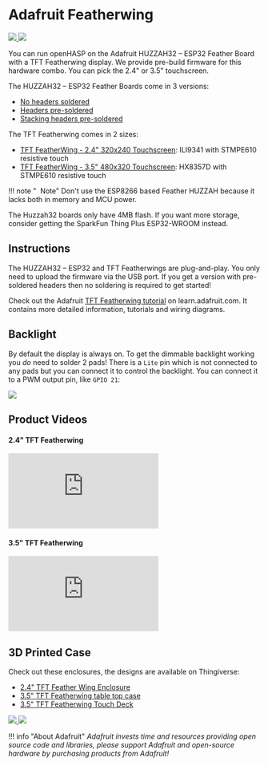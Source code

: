 # Adafruit Featherwing

<div class="row justify-content-center">
    <a href="../../assets/images/devices/featherwing24.png" data-toggle="lightbox" data-gallery="example-gallery" class="col-sm-6" data-title="<a href='https://learn.adafruit.com/3d-printed-case-for-adafruit-feather/tft-feather-wing'>Adafruit Featherwing 2.4&quot;</a>" data-footer="Original image by <a href='https://learn.adafruit.com/assets/40718'>Ruiz Brothers</a> - LICENSE: <a href='https://creativecommons.org/licenses/by-sa/3.0/'>Attribution-ShareAlike Creative Commons</a>">
        <img src="../../assets/images/devices/featherwing24.png" class="img-fluid">
    </a>
    <a href="https://cdn-learn.adafruit.com/assets/assets/000/100/822/original/3d_printing_td-0749.jpg?1616461141" data-toggle="lightbox" data-gallery="example-gallery" class="col-sm-6" data-title="<a href='https://learn.adafruit.com/touch-deck-diy-tft-customized-control-pad/assemble-the-touch-deck'>Adafruit Featherwing 3.5&quot;</a>" data-footer="Original image by <a href='https://learn.adafruit.com/assets/100822'>John Park</a> - LICENSE: <a href='http://creativecommons.org/licenses/by-nc-sa/3.0/'>Attribution-NonCommercial-ShareAlike Creative Commons</a>">
        <img src="https://cdn-learn.adafruit.com/assets/assets/000/100/822/original/3d_printing_td-0749.jpg?1616461141" class="img-fluid">
    </a>
</div>

You can run openHASP on the Adafruit HUZZAH32 – ESP32 Feather Board with a TFT Featherwing display.
We provide pre-build firmware for this hardware combo. You can pick the 2.4" or 3.5" touchscreen.

The HUZZAH32 – ESP32 Feather Boards come in 3 versions:

- [No headers soldered](https://www.adafruit.com/product/3405)
- [Headers pre-soldered](https://www.adafruit.com/product/3591)
- [Stacking headers pre-soldered](https://www.adafruit.com/product/3619)

The TFT Featherwing comes in 2 sizes:

- [TFT FeatherWing - 2.4" 320x240 Touchscreen](https://www.adafruit.com/product/3315): ILI9341 with STMPE610 resistive touch
- [TFT FeatherWing - 3.5" 480x320 Touchscreen](https://www.adafruit.com/product/3651): HX8357D with STMPE610 resistive touch

!!! note "<i class='fa fa-info-circle'></i>&nbsp; Note" 
    Don't use the ESP8266 based Feather HUZZAH because it lacks both in memory and MCU power.

The Huzzah32 boards only have 4MB flash. If you want more storage, consider getting the SparkFun Thing Plus ESP32-WROOM instead.

## Instructions

The HUZZAH32 – ESP32 and TFT Featherwings are plug-and-play. You only need to upload the firmware via the USB port.
If you get a version with pre-soldered headers then no soldering is required to get started!

Check out the Adafruit [TFT Featherwing tutorial](https://learn.adafruit.com/adafruit-2-4-tft-touch-screen-featherwing) on learn.adafruit.com.
It contains more detailed information, tutorials and wiring diagrams.

## Backlight

By default the display is always on. To get the dimmable backlight working you *do* need to solder 2 pads!
There is a `Lite` pin which is not connected to any pads but you can connect it to control the backlight.
You can connect it to a PWM output pin, like `GPIO 21`:

<div class="row justify-content-center">
            <a href="https://raw.githubusercontent.com/HASwitchPlate/openHASP-docs/master/docs/assets/images/devices/featherwing35-backlight.png" data-toggle="lightbox" data-gallery="example-gallery" class="col-sm-8" data-title="Backlight Control" data-footer="Original image by altersis">
                <img src="../../assets/images/devices/featherwing35-backlight.png" class="img-fluid">
            </a>
</div>

## Product Videos

#### 2.4" TFT Featherwing

<div class="embed-responsive embed-responsive-16by9" style="max-width:560px; margin:auto;">
    <iframe title="YouTube video player" src="https://www.youtube.com/embed/0JUA1IHCI-o?start=630&end=0&rel=0&controls=1" class="embed-responsive-item" frameborder="0" allow="accelerometer; clipboard-write; encrypted-media; gyroscope; picture-in-picture" allowfullscreen>
    </iframe>
</div>

#### 3.5" TFT Featherwing

<div class="embed-responsive embed-responsive-16by9" style="max-width:560px; margin:auto;">
    <iframe title="YouTube video player" src="https://www.youtube.com/embed/Wt_QXeipqpk?start=268&end=0&rel=0&controls=1" class="embed-responsive-item" frameborder="0" allow="accelerometer; clipboard-write; encrypted-media; gyroscope; picture-in-picture" allowfullscreen>
    </iframe>
</div>

## 3D Printed Case

Check out these enclosures, the designs are available on Thingiverse:
- [2.4" TFT Feather Wing Enclosure](https://learn.adafruit.com/3d-printed-case-for-adafruit-feather/tft-feather-wing)
- [3.5" TFT Featherwing table top case](https://www.thingiverse.com/thing:2776163)
- [3.5" TFT Featherwing Touch Deck](https://www.thingiverse.com/thing:4803265)

<div class="row justify-content-center">
    <a href="https://raw.githubusercontent.com/HASwitchPlate/openHASP-docs/master/docs/assets/images/devices/3d_printing_done-assembly.gif" data-toggle="lightbox" data-gallery="example-gallery" class="col-sm-4" data-title="<a href='https://learn.adafruit.com/3d-printed-case-for-adafruit-feather/tft-feather-wing'>TFT Feather Wing Enclosure</a>" data-footer="Original image by <a href='https://learn.adafruit.com/assets/40717'>Ruiz Brothers</a> - LICENSE: <a href='https://creativecommons.org/licenses/by-sa/3.0/'>Attribution-ShareAlike Creative Commons</a>">
        <img src="../../assets/images/devices/3d_printing_done-assembly.gif" class="img-fluid">
    </a>
    <a href="https://cdn-learn.adafruit.com/assets/assets/000/100/924/original/3d_printing_touchdeck.gif?1616540216" data-toggle="lightbox" data-gallery="example-gallery" class="col-sm-4" data-title="<a href='https://learn.adafruit.com/touch-deck-diy-tft-customized-control-pad/assemble-the-touch-deck'>Adafruit Featherwing 3.5&quot; Touch Deck</a>" data-footer="Original image by <a href='https://learn.adafruit.com/assets/100924'>John Park</a> - LICENSE: <a href='http://creativecommons.org/licenses/by-nc-sa/3.0/'>Attribution-NonCommercial-ShareAlike Creative Commons</a>">
        <img src="https://cdn-learn.adafruit.com/assets/assets/000/100/924/original/3d_printing_touchdeck.gif?1616540216" class="img-fluid">
    </a>
</div>


!!! info "About Adafruit"
    *Adafruit invests time and resources providing open source code and libraries,
    please support Adafruit and open-source hardware by purchasing products from Adafruit!*